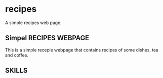 # recipes
A simple recipes web page.

## Simpel RECIPES WEBPAGE
This is a simple recepie webpage that contains recipes of some dishes, tea and coffee.

## SKILLS
<!-- For this, I am going to use just html to add the recepie items and steps for now. -->

